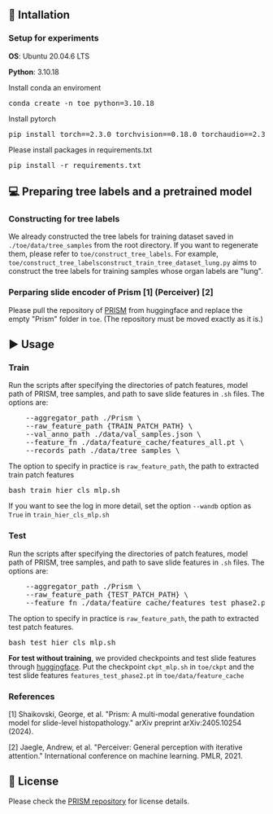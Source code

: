 ## 🚀 Intallation

### Setup for experiments

**OS**: Ubuntu 20.04.6 LTS

**Python**: 3.10.18

Install conda an enviroment
<pre>
conda create -n toe python=3.10.18
</pre>

Install pytorch
<pre>
pip install torch==2.3.0 torchvision==0.18.0 torchaudio==2.3.0 --index-url https://download.pytorch.org/whl/cu121
</pre>

Please install packages in requirements.txt
<pre>
pip install -r requirements.txt
</pre>


## 💻 Preparing tree labels and a pretrained model

### Constructing for tree labels
We already constructed the tree labels for training dataset saved in `./toe/data/tree_samples` from the root directory. If you want to regenerate them, please refer to `toe/construct_tree_labels`. For example, `toe/construct_tree_labelsconstruct_train_tree_dataset_lung.py` aims to construct the tree labels for training samples whose organ labels are "lung".

### Perparing slide encoder of Prism [1] (Perceiver) [2] 
Please pull the repository of [PRISM](https://huggingface.co/paige-ai/Prism) from huggingface and replace the empty "Prism" folder in `toe`. (The repository must be moved exactly as it is.)



## ▶️ Usage


### Train

Run the scripts after specifying the directories of patch features, model path of PRISM, tree samples, and path to save slide features in `.sh` files. The options are:

<pre>
    --aggregator_path ./Prism \
    --raw_feature_path {TRAIN_PATCH_PATH} \
    --val_anno_path ./data/val_samples.json \
    --feature_fn ./data/feature_cache/features_all.pt \
    --records_path ./data/tree_samples \
</pre>
The option to specify in practice is `raw_feature_path`, the path to extracted train patch features

<pre>
bash train_hier_cls_mlp.sh
</pre>

If you want to see the log in more detail, set the option `--wandb` option as `True` in `train_hier_cls_mlp.sh`


### Test

Run the scripts after specifying the directories of patch features, model path of PRISM, tree samples, and path to save slide features in `.sh` files. The options are:

<pre>
    --aggregator_path ./Prism \
    --raw_feature_path {TEST_PATCH_PATH} \
    --feature_fn ./data/feature_cache/features_test_phase2.pt \
</pre>
The option to specify in practice is `raw_feature_path`, the path to extracted test patch features.

<pre>
bash test_hier_cls_mlp.sh
</pre>

**For test without training**, we provided checkpoints and test slide features through [huggingface](https://huggingface.co/Hyun1A/ToE_HistoREG/tree/main).
Put the checkpoint `ckpt_mlp.sh` in `toe/ckpt` and the test slide features `features_test_phase2.pt` in `toe/data/feature_cache`

### References
[1] Shaikovski, George, et al. "Prism: A multi-modal generative foundation model for slide-level histopathology." arXiv preprint arXiv:2405.10254 (2024).

[2] Jaegle, Andrew, et al. "Perceiver: General perception with iterative attention." International conference on machine learning. PMLR, 2021.


## 📜 License

Please check the [PRISM repository](https://huggingface.co/paige-ai/Prism) for license details.
